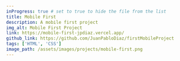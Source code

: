 ```yaml
---
inProgress: true # set to true to hide the file from the list
title: Mobile First
description: A mobile first project
img_alt: Mobile First Project
link: https://mobile-first-jpdiaz.vercel.app/
github_link: https://github.com/JuanPabloDiaz/firstMobileProject
tags: ['HTML', 'CSS']
image_path: /assets/images/projects/mobile-first.png
---
```


